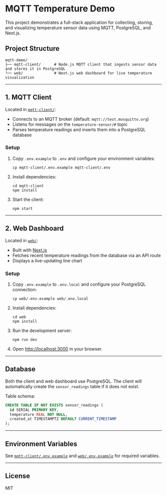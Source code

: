 # MQTT Temperature Demo

This project demonstrates a full-stack application for collecting, storing, and visualizing temperature sensor data using MQTT, PostgreSQL, and Next.js.

## Project Structure

```
mqtt-demo/
├── mqtt-client/      # Node.js MQTT client that ingests sensor data and stores it in PostgreSQL
└── web/              # Next.js web dashboard for live temperature visualization
```

---

## 1. MQTT Client

Located in [`mqtt-client/`](mqtt-client/):

- Connects to an MQTT broker (default: `mqtt://test.mosquitto.org`)
- Listens for messages on the `temperature-sensor/#` topic
- Parses temperature readings and inserts them into a PostgreSQL database

### Setup

1. Copy `.env.example` to `.env` and configure your environment variables:
   ```
   cp mqtt-client/.env.example mqtt-client/.env
   ```
2. Install dependencies:
   ```
   cd mqtt-client
   npm install
   ```
3. Start the client:
   ```
   npm start
   ```

---

## 2. Web Dashboard

Located in [`web/`](web/):

- Built with [Next.js](https://nextjs.org/)
- Fetches recent temperature readings from the database via an API route
- Displays a live-updating line chart

### Setup

1. Copy `.env.example` to `.env.local` and configure your PostgreSQL connection:
   ```
   cp web/.env.example web/.env.local
   ```
2. Install dependencies:
   ```
   cd web
   npm install
   ```
3. Run the development server:
   ```
   npm run dev
   ```
4. Open [http://localhost:3000](http://localhost:3000) in your browser.

---

## Database

Both the client and web dashboard use PostgreSQL. The client will automatically create the `sensor_readings` table if it does not exist.

Table schema:
```sql
CREATE TABLE IF NOT EXISTS sensor_readings (
  id SERIAL PRIMARY KEY,
  temperature REAL NOT NULL,
  created_at TIMESTAMPTZ DEFAULT CURRENT_TIMESTAMP
);
```

---

## Environment Variables

See [`mqtt-client/.env.example`](mqtt-client/.env.example) and [`web/.env.example`](web/.env.example) for required variables.

---

## License

MIT